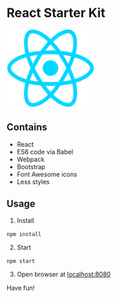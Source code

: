 # React Starter Kit

<img src="public/images/react.svg" alt="React logo" width="200" />

## Contains

- React
- ES6 code via Babel
- Webpack
- Bootstrap
- Font Awesome icons
- Less styles

## Usage

1. Install

```
npm install
```

2. Start

```
npm start
```

3. Open browser at [localhost:8080](http://localhost:8080)

Have fun!